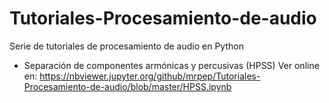 # Tutoriales-Procesamiento-de-audio
Serie de tutoriales de procesamiento de audio en Python

- Separación de componentes armónicas y percusivas (HPSS)
Ver online en:
https://nbviewer.jupyter.org/github/mrpep/Tutoriales-Procesamiento-de-audio/blob/master/HPSS.ipynb
